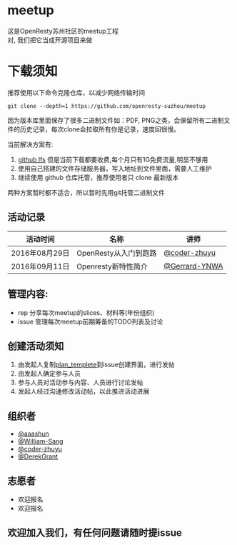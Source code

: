 # meetup

这是OpenResty苏州社区的meetup工程<br>
对, 我们把它当成开源项目来做


#  下载须知

推荐使用以下命令克隆仓库，以减少网络传输时间

    git clone --depth=1 https://github.com/openresty-suzhou/meetup

因为版本库里面保存了很多二进制文件如：PDF, PNG之类，会保留所有二进制文件的历史记录，每次clone会拉取所有你是记录，速度回很慢。

当前解决方案有:

1. [github lfs](https://git-lfs.github.com/) 但是当前下载都要收费,每个月只有1G免费流量,明显不够用
2. 使用自己搭建的文件存储服务器，写入地址到文件里面，需要人工维护
3. 继续使用 github 仓库托管，推荐使用者只 clone 最新版本

两种方案暂时都不适合，所以暂时先用git托管二进制文件

## 活动记录

活动时间        | 名称                  | 讲师
--------------- | -------------         | ---------------
2016年08月29日  | OpenResty从入门到跑路 | [@coder-zhuyu](https://github.com/coder-zhuyu)
2016年09月11日  | Openresty新特性简介   | [@Gerrard-YNWA](https://github.com/Gerrard-YNWA)

## 管理内容:

- rep 分享每次meetup的slices、材料等(年份组织)
- issue 管理每次meetup前期筹备的TODO列表及讨论

## 创建活动须知

1. 由发起人复制[plan_templete](./plan_templete.md)到issue创建界面，进行发帖
2. 由发起人确定参与人员
3. 参与人员对活动参与内容、人员进行讨论发帖
4. 发起人经过沟通修改活动帖，以此推进活动进展

## 组织者

- [@aaashun](https://github.com/aaashun)
- [@William-Sang](https://github.com/Willim-Sang)
- [@coder-zhuyu](https://github.com/coder-zhuyu)
- [@DerekGrant](https://github.com/DerekGrant)

## 志愿者

- 欢迎报名
- 欢迎报名

## 欢迎加入我们，有任何问题请随时提issue
